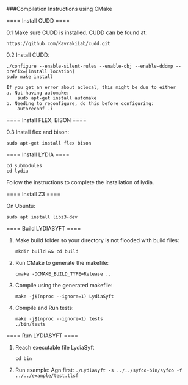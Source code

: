 ###Compilation Instructions using CMake

==== Install CUDD ====

0.1 Make sure CUDD is installed. CUDD can be found at: 

    https://github.com/KavrakiLab/cudd.git

0.2 Install CUDD:

    ./configure --enable-silent-rules --enable-obj --enable-dddmp --prefix=[install location]
    sudo make install

    If you get an error about aclocal, this might be due to either
    a. Not having automake:
        sudo apt-get install automake
    b. Needing to reconfigure, do this before configuring:
        autoreconf -i


==== Install FLEX, BISON ====

0.3 Install flex and bison:

    sudo apt-get install flex bison


==== Install LYDIA ====

    cd submodules
    cd lydia

Follow the instructions to complete the installation of lydia.


==== Install Z3 ====

On Ubuntu:

    sudo apt install libz3-dev


==== Build LYDIASYFT ====

1. Make build folder so your directory is not flooded with build files:

    ```mkdir build && cd build```

3. Run CMake to generate the makefile:

    ```cmake -DCMAKE_BUILD_TYPE=Release ..```

4. Compile using the generated makefile:

    ```make -j$(nproc --ignore=1) LydiaSyft```

5. Compile and Run tests:

    ```
    make -j$(nproc --ignore=1) tests
    ./bin/tests
   ```


==== Run LYDIASYFT ====

1. Reach executable file LydiaSyft

   ```cd bin```

2. Run example:
   Agn first: ```./Lydiasyft -s ../../syfco-bin/syfco -f ../../example/test.tlsf```

